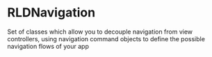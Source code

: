 # RLDNavigation
Set of classes which allow you to decouple navigation from view controllers, using navigation command objects to define the possible navigation flows of your app
